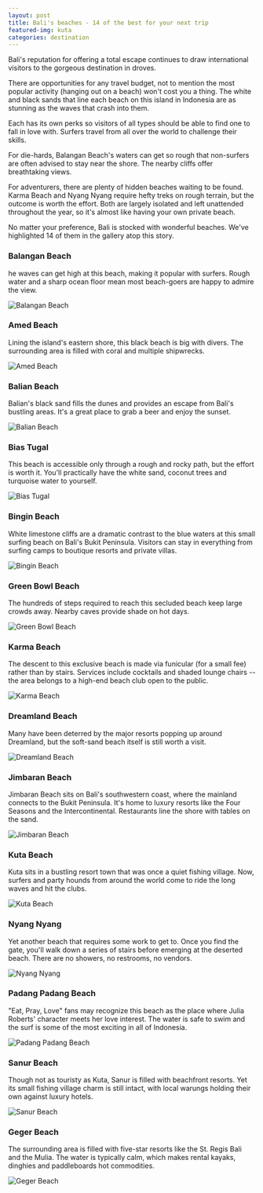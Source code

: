 ```yaml
---
layout: post
title: Bali's beaches - 14 of the best for your next trip
featured-img: kuta
categories: destination
---
```


Bali's reputation for offering a total escape continues to draw international visitors to the gorgeous destination in droves.

There are opportunities for any travel budget, not to mention the most popular activity (hanging out on a beach) won't cost you a thing. The white and black sands that line each beach on this island in Indonesia are as stunning as the waves that crash into them.

Each has its own perks so visitors of all types should be able to find one to fall in love with. Surfers travel from all over the world to challenge their skills.

For die-hards, Balangan Beach's waters can get so rough that non-surfers are often advised to stay near the shore. The nearby cliffs offer breathtaking views.

For adventurers, there are plenty of hidden beaches waiting to be found. Karma Beach and Nyang Nyang require hefty treks on rough terrain, but the outcome is worth the effort. Both are largely isolated and left unattended throughout the year, so it's almost like having your own private beach.

No matter your preference, Bali is stocked with wonderful beaches. We've highlighted 14 of them in the gallery atop this story.

### Balangan Beach
he waves can get high at this beach, making it popular with surfers. Rough water and a sharp ocean floor mean most beach-goers are happy to admire the view.

![Balangan Beach][Balangan]

### Amed Beach
Lining the island's eastern shore, this black beach is big with divers. The surrounding area is filled with coral and multiple shipwrecks.

![Amed Beach][Amed]

### Balian Beach
Balian's black sand fills the dunes and provides an escape from Bali's bustling areas. It's a great place to grab a beer and enjoy the sunset.

![Balian Beach][Balian]

### Bias Tugal
This beach is accessible only through a rough and rocky path, but the effort is worth it. You'll practically have the white sand, coconut trees and turquoise water to yourself.

![Bias Tugal][Bias]

### Bingin Beach
White limestone cliffs are a dramatic contrast to the blue waters at this small surfing beach on Bali's Bukit Peninsula. Visitors can stay in everything from surfing camps to boutique resorts and private villas.

![Bingin Beach][Bingin]

### Green Bowl Beach
The hundreds of steps required to reach this secluded beach keep large crowds away. Nearby caves provide shade on hot days.

![Green Bowl Beach][Green]

### Karma Beach
The descent to this exclusive beach is made via funicular (for a small fee) rather than by stairs. Services include cocktails and shaded lounge chairs -- the area belongs to a high-end beach club open to the public.

![Karma Beach][Karma]

### Dreamland Beach
Many have been deterred by the major resorts popping up around Dreamland, but the soft-sand beach itself is still worth a visit.

![Dreamland Beach][Dreamland]

### Jimbaran Beach
Jimbaran Beach sits on Bali's southwestern coast, where the mainland connects to the Bukit Peninsula. It's home to luxury resorts like the Four Seasons and the Intercontinental. Restaurants line the shore with tables on the sand.

![Jimbaran  Beach][Jimbaran ]

### Kuta Beach
Kuta sits in a bustling resort town that was once a quiet fishing village. Now, surfers and party hounds from around the world come to ride the long waves and hit the clubs.

![Kuta Beach][Kuta]

### Nyang Nyang
Yet another beach that requires some work to get to. Once you find the gate, you'll walk down a series of stairs before emerging at the deserted beach. There are no showers, no restrooms, no vendors.

![Nyang Nyang][Nyang]

### Padang Padang Beach
"Eat, Pray, Love" fans may recognize this beach as the place where Julia Roberts' character meets her love interest. The water is safe to swim and the surf is some of the most exciting in all of Indonesia.

![Padang Padang Beach][Padang]

### Sanur Beach
Though not as touristy as Kuta, Sanur is filled with beachfront resorts. Yet its small fishing village charm is still intact, with local warungs holding their own against luxury hotels.

![Sanur Beach][Sanur]

### Geger Beach
The surrounding area is filled with five-star resorts like the St. Regis Bali and the Mulia. The water is typically calm, which makes rental kayaks, dinghies and paddleboards hot commodities.

![Geger Beach][Geger]

[Balangan]: https://firstravelers.com/assets/img/posts/balangan.jpg "Balangan Beach"
[Amed]: https://firstravelers.com/assets/img/posts/armed.jpg "Amed Beach"
[Balian]: https://firstravelers.com/assets/img/posts/ballan.jpg "Balian Beach"
[Bias]: https://firstravelers.com/assets/img/posts/blass.jpg "Bias Tugal"
[Bingin]: https://firstravelers.com/assets/img/posts/bingin.jpg "Bingin Beach"
[Green]: https://firstravelers.com/assets/img/posts/green.jpg "Bowl Beach Beach"
[Karma]: https://firstravelers.com/assets/img/posts/karma.jpg "Karma Beach"
[Dreamland]: https://firstravelers.com/assets/img/posts/dreamland.jpg "Dreamland Beach"
[Jimbaran]: https://firstravelers.com/assets/img/posts/jimbaran.jpg "Jimbaran Beach"
[Kuta]: https://firstravelers.com/assets/img/posts/kuta.jpg "Kuta Beach"
[Nyang]: https://firstravelers.com/assets/img/posts/nyang.jpg "Nyang Nyang"
[Padang]: https://firstravelers.com/assets/img/posts/padang.jpg "Padang Padang Beach"
[Sanur]: https://firstravelers.com/assets/img/posts/sanur.jpg "Sanur Beach"
[Geger]: https://firstravelers.com/assets/img/posts/geger.jpg "Geger Beach"
